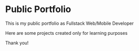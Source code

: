 # Public Portfolio

This is my public portfolio as Fullstack Web/Mobile Developer

Here are some projects created only for learning purposes

Thank you!
